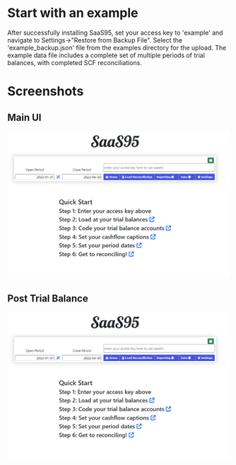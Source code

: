 # Start with an example

After successfully installing SaaS95, set your access key to 'example' and navigate to Settings->"Restore from Backup File". Select the 'example_backup.json' file from the examples directory for the upload. The example data file includes a complete set of multiple periods of trial balances, with completed SCF reconciliations.



# Screenshots

## Main UI
![](https://github.com/csteph9/saas95/blob/main/example/screenshots/1.png)

## Post Trial Balance
![](https://github.com/csteph9/saas95/blob/main/example/screenshots/1.png)


